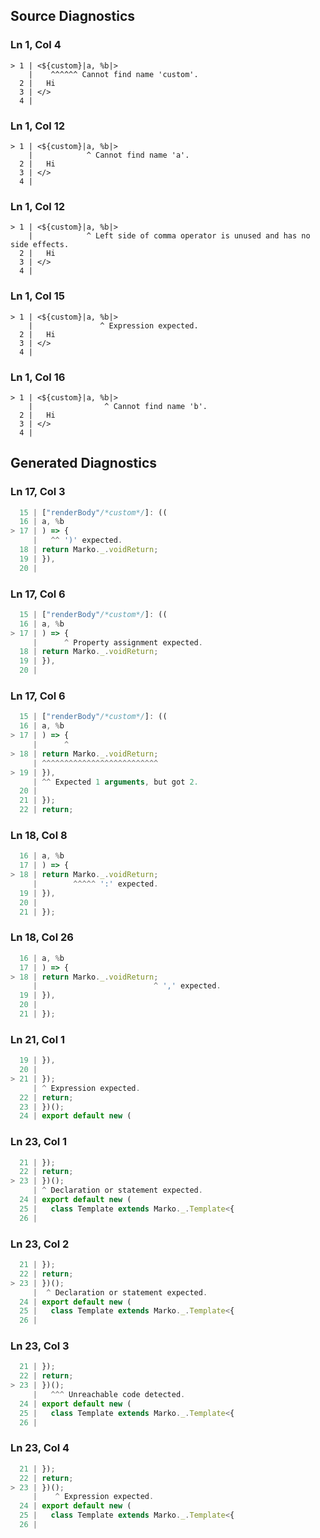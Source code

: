 ## Source Diagnostics
### Ln 1, Col 4
```marko
> 1 | <${custom}|a, %b|>
    |    ^^^^^^ Cannot find name 'custom'.
  2 |   Hi
  3 | </>
  4 |
```

### Ln 1, Col 12
```marko
> 1 | <${custom}|a, %b|>
    |            ^ Cannot find name 'a'.
  2 |   Hi
  3 | </>
  4 |
```

### Ln 1, Col 12
```marko
> 1 | <${custom}|a, %b|>
    |            ^ Left side of comma operator is unused and has no side effects.
  2 |   Hi
  3 | </>
  4 |
```

### Ln 1, Col 15
```marko
> 1 | <${custom}|a, %b|>
    |               ^ Expression expected.
  2 |   Hi
  3 | </>
  4 |
```

### Ln 1, Col 16
```marko
> 1 | <${custom}|a, %b|>
    |                ^ Cannot find name 'b'.
  2 |   Hi
  3 | </>
  4 |
```

## Generated Diagnostics
### Ln 17, Col 3
```ts
  15 | ["renderBody"/*custom*/]: ((
  16 | a, %b
> 17 | ) => {
     |   ^^ ')' expected.
  18 | return Marko._.voidReturn;
  19 | }),
  20 |
```

### Ln 17, Col 6
```ts
  15 | ["renderBody"/*custom*/]: ((
  16 | a, %b
> 17 | ) => {
     |      ^ Property assignment expected.
  18 | return Marko._.voidReturn;
  19 | }),
  20 |
```

### Ln 17, Col 6
```ts
  15 | ["renderBody"/*custom*/]: ((
  16 | a, %b
> 17 | ) => {
     |      ^
> 18 | return Marko._.voidReturn;
     | ^^^^^^^^^^^^^^^^^^^^^^^^^^
> 19 | }),
     | ^^ Expected 1 arguments, but got 2.
  20 |
  21 | });
  22 | return;
```

### Ln 18, Col 8
```ts
  16 | a, %b
  17 | ) => {
> 18 | return Marko._.voidReturn;
     |        ^^^^^ ':' expected.
  19 | }),
  20 |
  21 | });
```

### Ln 18, Col 26
```ts
  16 | a, %b
  17 | ) => {
> 18 | return Marko._.voidReturn;
     |                          ^ ',' expected.
  19 | }),
  20 |
  21 | });
```

### Ln 21, Col 1
```ts
  19 | }),
  20 |
> 21 | });
     | ^ Expression expected.
  22 | return;
  23 | })();
  24 | export default new (
```

### Ln 23, Col 1
```ts
  21 | });
  22 | return;
> 23 | })();
     | ^ Declaration or statement expected.
  24 | export default new (
  25 |   class Template extends Marko._.Template<{
  26 |     
```

### Ln 23, Col 2
```ts
  21 | });
  22 | return;
> 23 | })();
     |  ^ Declaration or statement expected.
  24 | export default new (
  25 |   class Template extends Marko._.Template<{
  26 |     
```

### Ln 23, Col 3
```ts
  21 | });
  22 | return;
> 23 | })();
     |   ^^^ Unreachable code detected.
  24 | export default new (
  25 |   class Template extends Marko._.Template<{
  26 |     
```

### Ln 23, Col 4
```ts
  21 | });
  22 | return;
> 23 | })();
     |    ^ Expression expected.
  24 | export default new (
  25 |   class Template extends Marko._.Template<{
  26 |     
```

